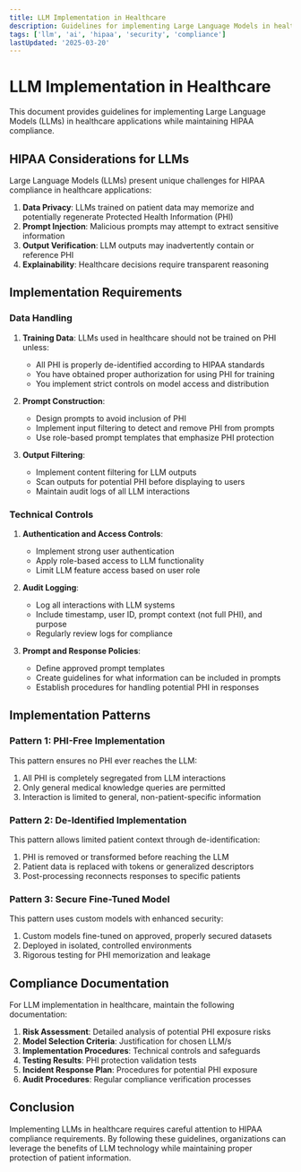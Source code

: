 ```yaml
---
title: LLM Implementation in Healthcare
description: Guidelines for implementing Large Language Models in healthcare applications while maintaining HIPAA compliance
tags: ['llm', 'ai', 'hipaa', 'security', 'compliance']
lastUpdated: '2025-03-20'
---
```


# LLM Implementation in Healthcare

This document provides guidelines for implementing Large Language Models (LLMs) in healthcare applications while maintaining HIPAA compliance.

## HIPAA Considerations for LLMs

Large Language Models (LLMs) present unique challenges for HIPAA compliance in healthcare applications:

1. **Data Privacy**: LLMs trained on patient data may memorize and potentially regenerate Protected Health Information (PHI)
2. **Prompt Injection**: Malicious prompts may attempt to extract sensitive information
3. **Output Verification**: LLM outputs may inadvertently contain or reference PHI
4. **Explainability**: Healthcare decisions require transparent reasoning

## Implementation Requirements

### Data Handling

1. **Training Data**: LLMs used in healthcare should not be trained on PHI unless:
   - All PHI is properly de-identified according to HIPAA standards
   - You have obtained proper authorization for using PHI for training
   - You implement strict controls on model access and distribution

2. **Prompt Construction**:
   - Design prompts to avoid inclusion of PHI
   - Implement input filtering to detect and remove PHI from prompts
   - Use role-based prompt templates that emphasize PHI protection

3. **Output Filtering**:
   - Implement content filtering for LLM outputs
   - Scan outputs for potential PHI before displaying to users
   - Maintain audit logs of all LLM interactions

### Technical Controls

1. **Authentication and Access Controls**:
   - Implement strong user authentication
   - Apply role-based access to LLM functionality
   - Limit LLM feature access based on user role

2. **Audit Logging**:
   - Log all interactions with LLM systems
   - Include timestamp, user ID, prompt context (not full PHI), and purpose
   - Regularly review logs for compliance

3. **Prompt and Response Policies**:
   - Define approved prompt templates
   - Create guidelines for what information can be included in prompts
   - Establish procedures for handling potential PHI in responses

## Implementation Patterns

### Pattern 1: PHI-Free Implementation

This pattern ensures no PHI ever reaches the LLM:

1. All PHI is completely segregated from LLM interactions
2. Only general medical knowledge queries are permitted
3. Interaction is limited to general, non-patient-specific information

### Pattern 2: De-Identified Implementation

This pattern allows limited patient context through de-identification:

1. PHI is removed or transformed before reaching the LLM
2. Patient data is replaced with tokens or generalized descriptors
3. Post-processing reconnects responses to specific patients

### Pattern 3: Secure Fine-Tuned Model

This pattern uses custom models with enhanced security:

1. Custom models fine-tuned on approved, properly secured datasets
2. Deployed in isolated, controlled environments
3. Rigorous testing for PHI memorization and leakage

## Compliance Documentation

For LLM implementation in healthcare, maintain the following documentation:

1. **Risk Assessment**: Detailed analysis of potential PHI exposure risks
2. **Model Selection Criteria**: Justification for chosen LLM/s
3. **Implementation Procedures**: Technical controls and safeguards
4. **Testing Results**: PHI protection validation tests
5. **Incident Response Plan**: Procedures for potential PHI exposure
6. **Audit Procedures**: Regular compliance verification processes

## Conclusion

Implementing LLMs in healthcare requires careful attention to HIPAA compliance requirements. By following these guidelines, organizations can leverage the benefits of LLM technology while maintaining proper protection of patient information.